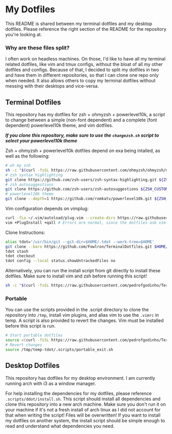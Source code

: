 # My Dotfiles
This README is shared between my terminal dotfiles and my desktop dotfiles. Please reference the right section of the README for the repository you're looking at.

### Why are these files split?
I often work on headless machines. On those, I'd like to have all my terminal related dotfiles, like vim and tmux configs, without the bloat of all my other dotfiles and configs. Because of that, I decided to split my dotfiles in two and have them in different repositories, so that I can clone one repo only when needed. It also allows others to copy my terminal dotfiles without messing with their desktops and vice-versa. 

## Terminal Dotfiles
This repository has my dotfiles for zsh + ohmyzsh + powerlevel10k, a script to change between a simple (non-font dependent) and a complete (font dependent) powerlevel10k theme, and vim dotfiles.

***If you clone this repository, make sure to use the `changezsh.sh` script to select your powerlevel10k theme***

Zsh + ohmyzsh + powerlevel10k dotfiles depend on exa being intalled, as well as the following:
```bash
# oh my zsh
sh -c "$(curl -fsSL https://raw.githubusercontent.com/ohmyzsh/ohmyzsh/master/tools/install.sh) --unattended"
# zsh syntax highlighting
git clone https://github.com/zsh-users/zsh-syntax-highlighting.git ${ZSH_CUSTOM:-~/.oh-my-zsh/custom}/plugins/zsh-syntax-highlighting
# zsh autosuggestions
git clone https://github.com/zsh-users/zsh-autosuggestions ${ZSH_CUSTOM:-~/.oh-my-zsh/custom}/plugins/zsh-autosuggestions
# powerlevel10k theme
git clone --depth=1 https://github.com/romkatv/powerlevel10k.git ${ZSH_CUSTOM:-$HOME/.oh-my-zsh/custom}/themes/powerlevel10k
```

Vim configuration depends on vimplug:
```bash
curl -fLo ~/.vim/autoload/plug.vim --create-dirs https://raw.githubusercontent.com/junegunn/vim-plug/master/plug.vim
vim +PlugInstall +qall # Errors are normal, since the dotfiles ask vim for a colorscheme we've yet to install
```

Clone Instructions:
```bash
alias tdot='/usr/bin/git --git-dir=$HOME/.tdot --work-tree=$HOME'
git clone --bare https://github.com/Fowlron/TerminalDotfiles.git $HOME/.tdot
tdot stash
tdot checkout
tdot config --local status.showUntrackedFiles no
```

Alternatively, you can run the install script from git directly to install these dotfiles. Make sure to install vim and zsh before running this script!
```bash
sh -c "$(curl -fsSL https://raw.githubusercontent.com/pedrofgodinho/TerminalDotfiles/main/.scripts/install.sh)"
```

### Portable

You can use the scripts provided in the .script directory to clone the repository into `/tmp`, install vim plugins, and alias vim to use the `.vimrc` in temp. A script is also provided to revert the changes. Vim must be installed before this script is run. 
```bash
# Start portable dotfiles
source <(curl -fsSL https://raw.githubusercontent.com/pedrofgodinho/TerminalDotfiles/main/.scripts/portable_start.sh)
# Revert changes
source /tmp/temp-tdot/.scripts/portable_exit.sh
```

## Desktop Dotfiles
This repository has dotfiles for my desktop environment. I am currently running arch with i3 as a window manager. 

For help installing the dependencies for my dotfiles, please reference `.scripts/ddot/install.sh`. This script should install all dependencies and clone this repository into a new arch machine. Make sure you don't run it on your machine if it's not a fresh install of arch linux as I did not account for that when writing the script! Files will be overwritten! If you want to install my dotfiles on another system, the install script should be simple enough to read and understand what dependencies you need.
